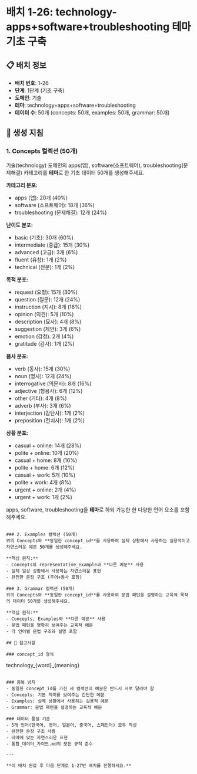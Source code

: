 # 배치 1-26: technology-apps+software+troubleshooting 테마 기초 구축

## 📋 배치 정보
- **배치 번호**: 1-26
- **단계**: 1단계 (기초 구축)
- **도메인**: 기술
- **테마**: technology+apps+software+troubleshooting
- **데이터 수**: 50개 (concepts: 50개, examples: 50개, grammar: 50개)

## 🎯 생성 지침

### 1. Concepts 컬렉션 (50개)
기술(technology) 도메인의 apps(앱), software(소프트웨어), troubleshooting(문제해결) 카테고리를 **테마**로 한 기초 데이터 50개를 생성해주세요.

**카테고리 분포:**
- apps (앱): 20개 (40%)
- software (소프트웨어): 18개 (36%)
- troubleshooting (문제해결): 12개 (24%)

**난이도 분포:**
- basic (기초): 30개 (60%)
- intermediate (중급): 15개 (30%)
- advanced (고급): 3개 (6%)
- fluent (유창): 1개 (2%)
- technical (전문): 1개 (2%)

**목적 분포:**
- request (요청): 15개 (30%)
- question (질문): 12개 (24%)
- instruction (지시): 8개 (16%)
- opinion (의견): 5개 (10%)
- description (묘사): 4개 (8%)
- suggestion (제안): 3개 (6%)
- emotion (감정): 2개 (4%)
- gratitude (감사): 1개 (2%)

**품사 분포:**
- verb (동사): 15개 (30%)
- noun (명사): 12개 (24%)
- interrogative (의문사): 8개 (16%)
- adjective (형용사): 6개 (12%)
- other (기타): 4개 (8%)
- adverb (부사): 3개 (6%)
- interjection (감탄사): 1개 (2%)
- preposition (전치사): 1개 (2%)

**상황 분포:**
- casual + online: 14개 (28%)
- polite + online: 10개 (20%)
- casual + home: 8개 (16%)
- polite + home: 6개 (12%)
- casual + work: 5개 (10%)
- polite + work: 4개 (8%)
- urgent + online: 2개 (4%)
- urgent + work: 1개 (2%)

apps, software, troubleshooting을 **테마**로 하되 가능한 한 다양한 언어 요소를 포함해주세요.

```

### 2. Examples 컬렉션 (50개)
위의 Concepts와 **동일한 concept_id**를 사용하여 실제 상황에서 사용하는 실용적이고 자연스러운 예문 50개를 생성해주세요.

**핵심 원칙:**
- Concepts의 representative_example과 **다른 예문** 사용
- 실제 일상 상황에서 사용하는 자연스러운 표현
- 완전한 문장 구조 (주어+동사 포함)

### 3. Grammar 컬렉션 (50개)
위의 Concepts와 **동일한 concept_id**를 사용하여 문법 패턴을 설명하는 교육적 목적의 데이터 50개를 생성해주세요.

**핵심 원칙:**
- Concepts, Examples와 **다른 예문** 사용
- 문법 패턴을 명확히 보여주는 교육적 예문
- 각 언어별 문법 구조와 설명 포함

## 📝 참고사항

### concept_id 형식
```
technology_{word}_{meaning}
```

### 중복 방지
- 동일한 concept_id를 가진 세 컬렉션의 예문은 반드시 서로 달라야 함
- Concepts: 기본 의미를 보여주는 간단한 예문
- Examples: 실제 상황에서 사용하는 실용적 예문  
- Grammar: 문법 패턴을 설명하는 교육적 예문

### 데이터 품질 기준
- 5개 언어(한국어, 영어, 일본어, 중국어, 스페인어) 모두 작성
- 완전한 문장 구조 사용
- 테마에 맞는 자연스러운 표현
- 통합_데이터_가이드.md의 모든 규칙 준수

---

**이 배치 완료 후 다음 단계로 1-27번 배치를 진행하세요.**